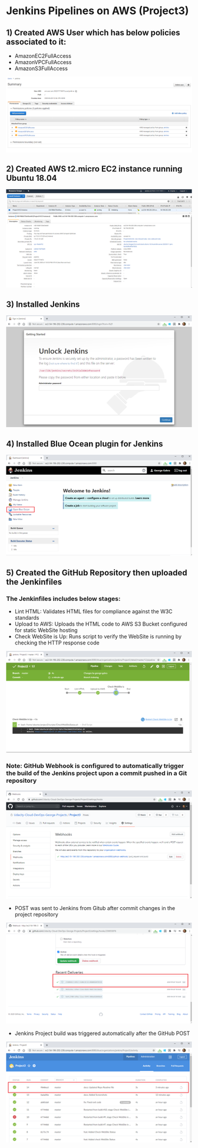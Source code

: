 # Jenkins Pipelines on AWS (Project3)
## 1) Created AWS User which has below policies associated to it:
- AmazonEC2FullAccess
- AmazonVPCFullAccess
- AmazonS3FullAccess

![Screenshot1](https://github.com/Udacity-Cloud-DevOps-George-Projects/Project3/blob/master/Screenshots/screenshot-01.PNG)


## 2) Created AWS t2.micro EC2 instance running Ubuntu 18.04
![Screenshot2](https://github.com/Udacity-Cloud-DevOps-George-Projects/Project3/blob/master/Screenshots/screenshot-02.PNG)


## 3) Installed Jenkins 
![Screenshot3](https://github.com/Udacity-Cloud-DevOps-George-Projects/Project3/blob/master/Screenshots/screenshot-03.PNG)


## 4) Installed Blue Ocean plugin for Jenkins 
![Screenshot4](https://github.com/Udacity-Cloud-DevOps-George-Projects/Project3/blob/master/Screenshots/screenshot-04.PNG)


## 5) Created the GitHub Repository then uploaded the Jenkinfiles
### The Jenkinfiles includes below stages:
- Lint HTML: Validates HTML files for compliance against the W3C standards 
- Upload to AWS: Uploads the HTML code to AWS S3 Bucket configured for static WebSite hosting 
- Check WebSite is Up: Runs script to verify the WebSite is running by checking the HTTP response code 

![Screenshot-09-CheckWebSite](https://github.com/Udacity-Cloud-DevOps-George-Projects/Project3/blob/master/Screenshots/screenshot-09-CheckWebSite.PNG)



### Note: GitHub Webhook is configured to automatically trigger the build of the Jenkins project upon a commit pushed in a Git repository

![Screenshot-10-GitHubRepoWebhook](https://github.com/Udacity-Cloud-DevOps-George-Projects/Project3/blob/master/Screenshots/screenshot-10-GitHubRepoWebhook.PNG)

- POST was sent to Jenkins from Gitub after commit changes in the project repository

![Screenshot-11-GitHubRepoWebhookPOST](https://github.com/Udacity-Cloud-DevOps-George-Projects/Project3/blob/master/Screenshots/screenshot-11-GitHubRepoWebhookPOST.PNG)

- Jenkins Project build was triggered automatically after the GitHub POST 

![Screenshot-12-JenkinsPipelineTriggered](https://github.com/Udacity-Cloud-DevOps-George-Projects/Project3/blob/master/Screenshots/screenshot-12-JenkinsPipelineTriggered.PNG)
